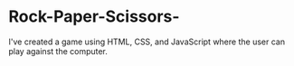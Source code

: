 # Rock-Paper-Scissors-
I've created a game using HTML, CSS, and JavaScript where the user can play against the computer. 
